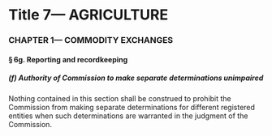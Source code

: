 
# Title 7— AGRICULTURE
### CHAPTER 1— COMMODITY EXCHANGES
#### § 6g. Reporting and recordkeeping
##### (f) Authority of Commission to make separate determinations unimpaired

Nothing contained in this section shall be construed to prohibit the Commission from making separate determinations for different registered entities when such determinations are warranted in the judgment of the Commission.
